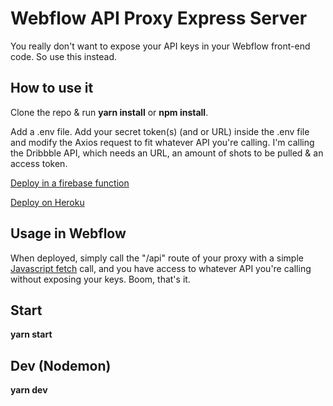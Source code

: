 # Webflow API Proxy Express Server

You really don't want to expose your API keys in your Webflow front-end code. So use this instead.

## How to use it

Clone the repo & run __yarn install__ or __npm install__.

Add a .env file. Add your secret token(s) (and or URL) inside the .env file and modify the Axios request to fit whatever API you're calling. I'm calling the Dribbble API, which needs an URL, an amount of shots to be pulled & an access token. 

[Deploy in a firebase function](https://firebase.google.com/docs/functions/get-started)

[Deploy on Heroku](https://devcenter.heroku.com/articles/deploying-nodejs)

## Usage in Webflow

When deployed, simply call the "/api" route of your proxy with a simple [Javascript fetch](https://developer.mozilla.org/en-US/docs/Web/API/Fetch_API/Using_Fetch) call, and you have access to whatever API you're calling without exposing your keys. Boom, that's it.

## Start 

__yarn start__

## Dev (Nodemon)

__yarn dev__
